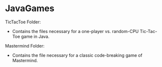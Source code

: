 # JavaGames

TicTacToe Folder:
- Contains the files necessary for a one-player vs. random-CPU Tic-Tac-Toe game in Java.

Mastermind Folder:
- Contains the file necessary for a classic code-breaking game of Mastermind.

